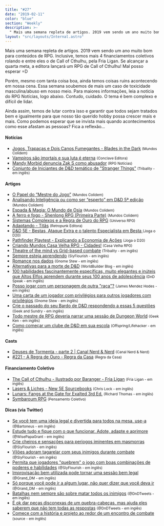 ```yaml
---
title: "#27"
date: "2019-02-11"
color: "blue"
section: "Weekly"
description: >-
  " Mais uma semana repleta de artigos. 2019 vem sendo um ano muito bom para conteúdos de RPG. Porém, mesmo com tanta coisa boa, ainda temos coisas ruins acontecendo em nossa cena..."
layout: "src/layouts/Internal.astro"
---
```


Mais uma semana repleta de artigos. 2019 vem sendo um ano muito bom para conteúdos de RPG. Inclusive, temos mais 4 financiamentos coletivos rolando e entre eles o de Call of Cthulhu, pela Fria Ligan. Se alcançar a quarta meta, a editora lançará um RPG de Call of Cthulhu! Mal posso esperar =D

Porém, mesmo com tanta coisa boa, ainda temos coisas ruins acontecendo em nossa cena. Essa semana soubemos de mais um caso de toxicidade masculina/abuso em nosso meio. Para maiores informações, leia a notícia do RPG Notícias, logo abaixo. Contudo, cuidado. O tema é bem complexo e difícil de lidar.

Ainda assim, temos de lutar contra isso e garantir que todos sejam tratados bem e igualmente para que nosso tão querido hobby possa crescer mais e mais. Como podemos esperar que se invista mais quando acontecimentos como esse afastam as pessoas? Fica a reflexão...

#### Notícias

- [Jogos, Trapaças e Dois Canos Fumegantes - Blades in the Dark] <small>(Mundos Colidem)</small>
- [Vampiros são imortais e sua luta é eterna] <small>(Conclave Editora)</small>
- [Mandy Morbid denuncia Zak S como abusador] <small>(RPG Notícias)</small>
- [Conjunto de Iniciantes de D&D temático de "Stranger Things"] <small>(Tribality - em inglês)</small>

#### Artigos

- [O Papel do “Mestre do Jogo”] <small>(Mundos Colidem)</small>
- [Analisando Inteligência ou como ser “esperto” em D&D 5ª edição] <small>(Mundos Colidem)</small>
- [Espada & Magia: O Mundo de Osia] <small>(Mundos Colidem)</small>
- [A ferro e fogo - Shenlong RPG (Primeira Parte)] <small>(Mundos Colidem)</small>
- [Sistemas Complexos e a Regra de Ouro do RPG] <small>(Universo RPG)</small>
- [Adaptando - Titãs] <small>(Retropunk Editora)</small>
- [D&D 5E - Bestas, Ataque Extra e o talento Especialista em Besta ] <small>(Joga o D20)</small>
- [Pathfinder Playtest - Explicando a Economia de Ações] <small>(Joga o D20)</small>
- [Criando Mundos Casa Velha RPG - Cidades!] <small>(Casa Velha RPG)</small>
- [Theatre of the mind vs Grid-based combate] <small>(Tribality - em inglês)</small>
- [Sempre esteja aprendendo] <small>(SlyFlourish - em inglês)</small>
- [Romance nos dados] <small>(Gnome Stew - em inglês)</small>
- [Alternativas para a morte de D&D] <small>(WorldBuilder Blog - em inglês)</small>
- [100 habilidades fascinantemente específicas, muito elegantes e inúteis que Altos Elfos aprendem durante seus 100 anos de adolescência] <small>(DnD Speak - em inglês)</small>
- [Posso jogar com um personagem de outra "raça"?] <small>(James Mendez Hodes - em inglês)</small>
- [Uma carta de um jogador com privilégios para outros jogadores com privilégios] <small>(Gnome Stew - em inglês)</small>
- [Crie o passado do seu Bardo de D&D respondendo a essas 5 questões] <small>(Geek and Sundry - em inglês)</small>
- [Todo mestre de RPG deveria narrar uma sessão de Dungeon World] <small>(Geek Ken - em inglês)</small>
- [Como começar um clube de D&D em sua escola] <small>(Offspring/Lifehacker - em inglês)</small>

#### Casts

- [Deuses de Tormenta - parte 2 | Canal Nerd & Nerd] <small>(Canal Nerd & Nerd)</small>
- [#221 - A Regra de Ouro - Regra da Casa] <small>(Regra da Casa)</small>

#### Financiamento Coletivo

- [The Call of Cthulhu - Ilustrado por Baranger - Fria Ligan] <small>(Fria Ligan - em inglês)</small>
- [Lasers & Liches - New 5E Sourcebooks] <small>(Chris Lock - em inglês)</small>
- [Lunars: Fangs at the Gate for Exalted 3rd Ed.] <small>(Richard Thomas - em inglês)</small>
- [Symbaroum RPG] <small>(Pensamento Coletivo)</small>

#### Dicas (via Twitter)

- [Se você tem uma ideia legal e divertida para todos na mesa, use-a] <small>(@Bartoneus - em inglês)</small>
- [Estude tudo e fique com o que funcionar. Adote, adapte e aprimore] <small>(@WisePapaGrant - em inglês)</small>
- [Crie cheiros e sensações para periogos iminentes em masmorras] <small>(@SlyFlourish - em inglês)</small>
- [Vilões adoram tagarelar com seus inimigos durante combate] <small>(@SlyFlourish - em inglês)</small>
- [Permita que jogadores "quebrem" o jogo com boas combinações de poderes e habilidades] <small>(@SlyFlourish - em inglês)</small>
- [Improvisação bem utilizada pode tornar uma sessão bem legal] <small>(@Grand_DM - em inglês)</small>
- [Só porque você pode ir a algum lugar, não quer dizer que você deva ir] <small>(@Grand_DM - em inglês)</small>
- [Batalhas nem sempre são sobre matar todos os inimigos] <small>(@DnDTweets - em inglês)</small>
- [É ok dar peças disconexas de um quebra-cabeças, mas ajuda eles saberem que não tem todas as respostas] <small>(@DnDTweets - em inglês)</small>
- [Comece com a história e projeto ao redor de um encontro de combate] <small>(source - em inglês)</small>

[jogos, trapaças e dois canos fumegantes - blades in the dark]: https://www.mundoscolidem.com.br/jogos-trapacas-e-dois-canos-fumegantes-blades-in-the-dark/
[vampiros são imortais e sua luta é eterna]: https://www.conclaveweb.com.br/2019/02/15/vampiros-sao-imortais-e-sua-luta-e-eterna/
[mandy morbid denuncia zak s como abusador]: https://medium.com/rpgnoticias/mandy-morbid-denuncia-zak-s-como-abusador-eef332238ce0
[conjunto de iniciantes de d&d temático de "stranger things"]: https://www.tribality.com/2019/02/13/stranger-things-dungeons-dragons-starter-set/
[o papel do “mestre do jogo”]: https://www.mundoscolidem.com.br/o-papel-do-mestre-do-jogo/
[analisando inteligência ou como ser “esperto” em d&d 5ª edição]: https://www.mundoscolidem.com.br/analisando-inteligencia-ou-como-ser-esperto-em-dd-5th-edicao/
[espada & magia: o mundo de osia]: https://www.mundoscolidem.com.br/espada-magia-o-mundo-de-osia/
[a ferro e fogo - shenlong rpg (primeira parte)]: https://www.mundoscolidem.com.br/shenlong-rpg-preludio/
[sistemas complexos e a regra de ouro do rpg]: https://universorpg.com/bau-do-mestre/dicas/sistemas-complexos-e-a-regra-de-ouro-do-rpg/
[adaptando - titãs]: http://retropunk.net/editora/adaptando-titas/
[d&d 5e - bestas, ataque extra e o talento especialista em besta ]: https://jogaod20.blogspot.com/2019/02/5e-bestas.html
[pathfinder playtest - explicando a economia de ações]: https://jogaod20.blogspot.com/2019/02/p2e-economia-acoes.html
[criando mundos casa velha rpg - cidades!]: https://casavelharpg.com.br/dicas-de-narracao/criando-mundos-casa-velha-rpg-cidades/
[theatre of the mind vs grid-based combate]: https://www.tribality.com/2019/02/12/theatre-of-the-mind-vs-grid-based-combat/
[sempre esteja aprendendo]: http://slyflourish.com/always_be_learning.html
[romance nos dados]: https://gnomestew.com/romance-is-in-the-dice/
[alternativas para a morte de d&d]: https://worldbuilderblog.me/2019/02/14/dd-death-alternatives/
[100 habilidades fascinantemente específicas, muito elegantes e inúteis que altos elfos aprendem durante seus 100 anos de adolescência]: http://dndspeak.com/2019/02/100-fascinatingly-specific-supremely-elegant-and-utterly-useless-skills-high-elves-have-acquired-during-their-100-year-adolescence/
[posso jogar com um personagem de outra "raça"?]: https://jamesmendezhodes.com/blog/2019/2/14/may-i-play-a-character-from-another-race
[uma carta de um jogador com privilégios para outros jogadores com privilégios]: https://gnomestew.com/a-letter-from-a-gamer-with-privilege-to-other-gamers-with-privilege/
[crie o passado do seu bardo de d&d respondendo a essas 5 questões]: https://geekandsundry.com/build-your-bards-dd-backstory-by-answering-these-5-questions/
[todo mestre de rpg deveria narrar uma sessão de dungeon world]: https://geekken.wordpress.com/2019/02/12/every-dm-should-run-a-game-of-dungeon-world/
[como começar um clube de d&d em sua escola]: https://offspring.lifehacker.com/how-to-start-a-d-d-club-at-your-school-1832357861
[deuses de tormenta - parte 2 | canal nerd & nerd]: https://www.youtube.com/watch?v=2bPybPVykTk&feature=youtu.be
[#221 - a regra de ouro - regra da casa]: https://regradacasa.podbean.com/e/221-a-regra-de-ouro/?fbclid=IwAR1D_QYrkhFAXm8hg1knzcFP5WHz4dN-yIswgwiEfvYhJfGfQ2DS9UmYMpc
[the call of cthulhu - ilustrado por baranger - fria ligan]: https://www.kickstarter.com/projects/1192053011/the-call-of-cthulhu-illustrated-by-baranger
[lasers & liches - new 5e sourcebooks]: https://www.kickstarter.com/projects/snickelsox/lasers-and-liches-new-5e-sourcebooks
[lunars: fangs at the gate for exalted 3rd ed.]: https://www.kickstarter.com/projects/200664283/lunars-fangs-at-the-gate-for-exalted-3rd-ed
[symbaroum rpg]: https://www.catarse.me/symbaroum
[se você tem uma ideia legal e divertida para todos na mesa, use-a]: https://twitter.com/Bartoneus/status/1097255162694062080
[estude tudo e fique com o que funcionar. adote, adapte e aprimore]: https://twitter.com/WisePapaGrant/status/1097018851282354176
[crie cheiros e sensações para periogos iminentes em masmorras]: https://twitter.com/SlyFlourish/status/1097224440612573184
[vilões adoram tagarelar com seus inimigos durante combate]: https://twitter.com/SlyFlourish/status/1095714782945120263
[permita que jogadores "quebrem" o jogo com boas combinações de poderes e habilidades]: https://twitter.com/SlyFlourish/status/1095367516346568704
[improvisação bem utilizada pode tornar uma sessão bem legal]: https://twitter.com/Grand_DM/status/1095807922058289152
[só porque você pode ir a algum lugar, não quer dizer que você deva ir]: https://twitter.com/Grand_DM/status/1094950824730611714
[batalhas nem sempre são sobre matar todos os inimigos]: https://twitter.com/DnDTweets/status/1097207554877345792
[é ok dar peças disconexas de um quebra-cabeças, mas ajuda eles saberem que não tem todas as respostas]: https://twitter.com/DnDTweets/status/1095758006866886656
[comece com a história e projeto ao redor de um encontro de combate]: https://twitter.com/DnDTweets/status/1095395616694435840
